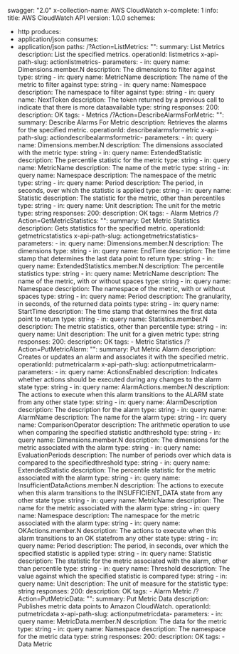 swagger: "2.0"
x-collection-name: AWS CloudWatch
x-complete: 1
info:
  title: AWS CloudWatch API
  version: 1.0.0
schemes:
- http
produces:
- application/json
consumes:
- application/json
paths:
  /?Action=ListMetrics:
    "":
      summary: List Metrics
      description: List the specified metrics.
      operationId: listmetrics
      x-api-path-slug: actionlistmetrics-
      parameters:
      - in: query
        name: Dimensions.member.N
        description: The dimensions to filter against
        type: string
      - in: query
        name: MetricName
        description: The name of the metric to filter against
        type: string
      - in: query
        name: Namespace
        description: The namespace to filter against
        type: string
      - in: query
        name: NextToken
        description: The token returned by a previous call to indicate that there
          is more dataavailable
        type: string
      responses:
        200:
          description: OK
      tags:
      - Metrics
  /?Action=DescribeAlarmsForMetric:
    "":
      summary: Describe Alarms For Metric
      description: Retrieves the alarms for the specified metric.
      operationId: describealarmsformetric
      x-api-path-slug: actiondescribealarmsformetric-
      parameters:
      - in: query
        name: Dimensions.member.N
        description: The dimensions associated with the metric
        type: string
      - in: query
        name: ExtendedStatistic
        description: The percentile statistic for the metric
        type: string
      - in: query
        name: MetricName
        description: The name of the metric
        type: string
      - in: query
        name: Namespace
        description: The namespace of the metric
        type: string
      - in: query
        name: Period
        description: The period, in seconds, over which the statistic is applied
        type: string
      - in: query
        name: Statistic
        description: The statistic for the metric, other than percentiles
        type: string
      - in: query
        name: Unit
        description: The unit for the metric
        type: string
      responses:
        200:
          description: OK
      tags:
      - Alarm Metrics
  /?Action=GetMetricStatistics:
    "":
      summary: Get Metric Statistics
      description: Gets statistics for the specified metric.
      operationId: getmetricstatistics
      x-api-path-slug: actiongetmetricstatistics-
      parameters:
      - in: query
        name: Dimensions.member.N
        description: The dimensions
        type: string
      - in: query
        name: EndTime
        description: The time stamp that determines the last data point to return
        type: string
      - in: query
        name: ExtendedStatistics.member.N
        description: The percentile statistics
        type: string
      - in: query
        name: MetricName
        description: The name of the metric, with or without spaces
        type: string
      - in: query
        name: Namespace
        description: The namespace of the metric, with or without spaces
        type: string
      - in: query
        name: Period
        description: The granularity, in seconds, of the returned data points
        type: string
      - in: query
        name: StartTime
        description: The time stamp that determines the first data point to return
        type: string
      - in: query
        name: Statistics.member.N
        description: The metric statistics, other than percentile
        type: string
      - in: query
        name: Unit
        description: The unit for a given metric
        type: string
      responses:
        200:
          description: OK
      tags:
      - Metric Statistics
  /?Action=PutMetricAlarm:
    "":
      summary: Put Metric Alarm
      description: Creates or updates an alarm and associates it with the specified
        metric.
      operationId: putmetricalarm
      x-api-path-slug: actionputmetricalarm-
      parameters:
      - in: query
        name: ActionsEnabled
        description: Indicates whether actions should be executed during any changes
          to the alarm state
        type: string
      - in: query
        name: AlarmActions.member.N
        description: The actions to execute when this alarm transitions to the ALARM
          state from any other state
        type: string
      - in: query
        name: AlarmDescription
        description: The description for the alarm
        type: string
      - in: query
        name: AlarmName
        description: The name for the alarm
        type: string
      - in: query
        name: ComparisonOperator
        description: The arithmetic operation to use when comparing the specified
          statistic andthreshold
        type: string
      - in: query
        name: Dimensions.member.N
        description: The dimensions for the metric associated with the alarm
        type: string
      - in: query
        name: EvaluationPeriods
        description: The number of periods over which data is compared to the specifiedthreshold
        type: string
      - in: query
        name: ExtendedStatistic
        description: The percentile statistic for the metric associated with the alarm
        type: string
      - in: query
        name: InsufficientDataActions.member.N
        description: The actions to execute when this alarm transitions to the INSUFFICIENT_DATA
          state from any other state
        type: string
      - in: query
        name: MetricName
        description: The name for the metric associated with the alarm
        type: string
      - in: query
        name: Namespace
        description: The namespace for the metric associated with the alarm
        type: string
      - in: query
        name: OKActions.member.N
        description: The actions to execute when this alarm transitions to an OK statefrom
          any other state
        type: string
      - in: query
        name: Period
        description: The period, in seconds, over which the specified statistic is
          applied
        type: string
      - in: query
        name: Statistic
        description: The statistic for the metric associated with the alarm, other
          than percentile
        type: string
      - in: query
        name: Threshold
        description: The value against which the specified statistic is compared
        type: string
      - in: query
        name: Unit
        description: The unit of measure for the statistic
        type: string
      responses:
        200:
          description: OK
      tags:
      - Alarm Metric
  /?Action=PutMetricData:
    "":
      summary: Put Metric Data
      description: Publishes metric data points to Amazon CloudWatch.
      operationId: putmetricdata
      x-api-path-slug: actionputmetricdata-
      parameters:
      - in: query
        name: MetricData.member.N
        description: The data for the metric
        type: string
      - in: query
        name: Namespace
        description: The namespace for the metric data
        type: string
      responses:
        200:
          description: OK
      tags:
      - Data Metric